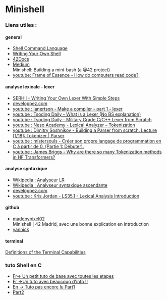 # Minishell

### Liens utiles :
#### general
- [Shell Command Language](https://pubs.opengroup.org/onlinepubs/009695399/utilities/xcu_chap02.html)
- [Writing Your Own Shell](https://www.cs.purdue.edu/homes/grr/SystemsProgrammingBook/Book/Chapter5-WritingYourOwnShell.pdf)
- [42Docs](https://harm-smits.github.io/42docs/projects/minishell)
- [Medium](https://m4nnb3ll.medium.com/minishell-building-a-mini-bash-a-42-project-b55a10598218)  
Minishell: Building a mini-bash (a @42 project)
- [youtube: Frame of Essence - How do computers read code?](https://www.youtube.com/watch?v=QXjU9qTsYCc&t=563s)

#### analyse lexicale - lexer
- [SERHII - Writing Your Own Lexer With Simple Steps](https://serhii.io/posts/writing-your-own-lexer-with-simple-steps)
- [developpez.com](https://olance.developpez.com/articles/delphi/lexers-theorie/)
- [youtube : lanertson - Make a compiler - part 1 - lexer](https://www.youtube.com/watch?v=PRcMPwaWj1Y)
- [youtube : Tsoding Daily - What is a Lexer (No BS explanation)](https://www.youtube.com/watch?v=BI3K-ME3L74)
- [youtube : Tsoding Daily - Military Grade C/C++ Lexer from Scratch](https://www.youtube.com/watch?v=AqyZztKlSGQ)
- [youtube : Neso Academy - Lexical Analyzer – Tokenization](https://www.youtube.com/watch?v=MZ9NZdZteG4)
- [youtube : Dimitry Soshnikov - Building a Parser from scratch. Lecture [1/18]: Tokenizer | Parser](https://www.youtube.com/watch?v=4m7ubrdbWQU)
- [youtube : mistersouls - Créer son propre langage de programmation en C à partir de 0. (Partie 1: Débuter).](https://www.youtube.com/watch?v=vmkeZgSE3EE)
- [youtube : James Briggs - Why are there so many Tokenization methods in HF Transformers?](https://www.youtube.com/watch?v=bWLvGGJLzF8)

#### analyse syntaxique
- [Wikipedia : Analyseur LR](https://fr.wikipedia.org/wiki/Analyseur_LR)
- [Wikipedia : Analyseur syntaxique ascendante](https://fr.wikipedia.org/wiki/Analyse_syntaxique_ascendante)
- [developpez.com](https://sjrd.developpez.com/algorithmique/analyseurs-syntaxiques/#LAN04)
- [youtube : Kris Jordan - LS35.1 - Lexical Analysis Introduction](https://www.youtube.com/watch?v=sF8NVTyC4uo)

#### github
- [madebypixel02](https://github.com/madebypixel02/minishell?tab=readme-ov-file#lexer-and-expander)  
Minishell | 42 Madrid, avec une bonne explication en introduction
- [yannick](https://yannick.eu/minishell/)

#### terminal
[Definitions of the Terminal Capabilities](https://www.gnu.org/software/termutils/manual/termcap-1.3/html_chapter/termcap_4.html)

### tuto Shell en C
- [Fr-> Un petit tuto de base avec toutes les etapes](https://segfault42.github.io/posts/minishell/)
- [Fr ->Un tuto avec beaucoup d'info !!](https://chrtophe.developpez.com/tutoriels/minisysteme/)
- [En -> Tuto pas encore lu Part1](https://dev.to/angelotheman/build-your-own-shell-part-2-5gie)
- [                         Part2](https://dev.to/angelotheman/build-your-own-shell-part-2-5gie)

